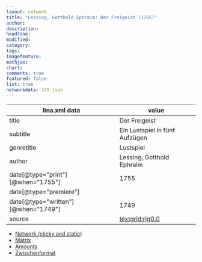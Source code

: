 ```yaml
---
layout: network
title: "Lessing, Gotthold Ephraim: Der Freigeist (1755)"
author:
description:
headline:
modified:
category:
tags:
imagefeature: 
mathjax: 
chart: 
comments: true
featured: false
list: true
networkdata: 379.json
---
```

lina.xml data  | value
------------- | -------------
title|Der Freigeist
subtitle|Ein Lustspiel in fünf Aufzügen
genretitle|Lustspiel
author|Lessing, Gotthold Ephraim
date[@type="print"][@when="1755"]|1755
date[@type="premiere"]|
date[@type="written"][@when="1749"]|1749
source|[textgrid:rjg0.0](https://textgridlab.org/1.0/tgcrud-public/rest/textgrid:rjg0.0/data)



* [Network (sticky and static)](/network379)
* [Matrix](/matrix379)
* [Amounts](/amount379)
* [Zwischenformat](/lina379 )
